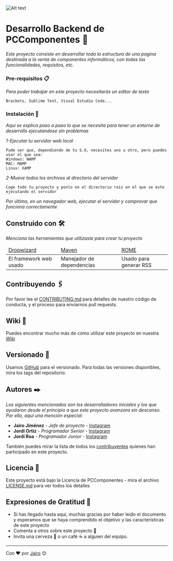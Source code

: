 ![Alt text](https://cdn.pccomponentes.com/img/logos/logo-pccomponentes.svg) 
# Desarrollo Backend de PCComponentes 🚀

_Este proyecto consiste en desarrollar toda la estructura de una pagina destinada a la venta de componentes informáticos, con todas las funcionalidades, requisitos, etc._

### Pre-requisitos 📋

_Para poder trabajar en este proyecto necesitarás un editor de texto_

```
Brackets, Sublime Text, Visual Estudio Code...
```

### Instalación 🔧

_Aqui se explica paso a paso lo que se necesita para tener un entorne de desarrollo ejecutandose sin problemas_

_1-Ejecutar tu servidor web local_

```
Pude ser que, dependiendo de tu S.O, necesites uno u otro, pero puedes usar el que sea:
Windows: WAMP
MAC: MAMP
Linux: XAMP
```

_2-Mueve todos los archivos al directorio del servidor_

```
Coge todo tu proyecto y ponlo en el directorio raíz en el que se este ejecutando el servidor
```

_Por último, en un navegador web, ejecutar el servidor y comprovar que funciona correctamente_

## Construido con 🛠️

_Menciona las herramientas que utilizaste para crear tu proyecto_

<table>
    <thead>
        <td><a href="http://www.dropwizard.io/1.0.2/docs/">Dropwizard</a></td>
        <td><a href="https://maven.apache.org/">Maven</a></td>
        <td><a href="https://rometools.github.io/rome/">ROME</a></td>
    </thead>
    <tbody>
        <td>El framework web usado</td>
        <td>Manejador de dependencias</td>
        <td>Usado para generar RSS</td>
    </tbody>
</table>

## Contribuyendo 🖇️

Por favor lee el [CONTRIBUTING.md](https://gist.github.com/villanuevand/xxxxxx) para detalles de nuestro código de conducta, y el proceso para enviarnos pull requests.

## Wiki 📖

Puedes encontrar mucho más de cómo utilizar este proyecto en nuestra [Wiki](https://github.com/tu/proyecto/wiki)

## Versionado 📌

Usamos [GitHub](http://github.com/) para el versionado. Para todas las versiones disponibles, mira los tags del repositorio.

## Autores ✒️

_Los siguientes mencionados son los desarrolladores iniciales y los que ayudaron desde el principio a que este proyecto avanzara sin descanso. Por ello, aqui una mención especial:_

* **Jairo Jiménez** - *Jefe de proyecto* - [Instagram](http://instagram.com/__jaairoo_/)
* **Jordi Ortiz** - *Programador Senior* - [Instagram](https://www.instagram.com/jordiortizt/)
* **Jordi Roa** - *Programador Junior* - [Instagram](https://www.instagram.com/jordiroaay/)

También puedes mirar la lista de todos los [contribuyentes](http://eelslap.com/) quíenes han participado en este proyecto. 

## Licencia 📄

Este proyecto está bajo la Licencia de PCComponentes - mira el archivo [LICENSE.md](LICENSE.md) para ver todos los detalles

## Expresiones de Gratitud 🎁

* Si has llegado hasta aqui, muchas gracias por haber leido el documento y esperamos que se haya comprendido el objetivo y las características de este proyecto
* Comenta a otros sobre este proyecto 📢
* Invita una cerveza 🍺 o un café ☕ a alguien del equipo. 

---
Con ❤️ por [Jairo](http://instagram.com/__jaairoo_/) 😊